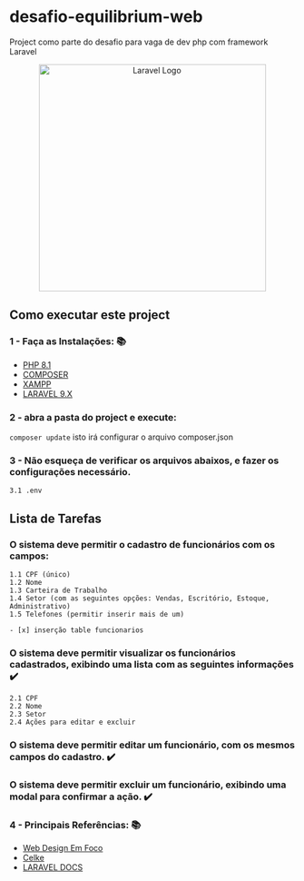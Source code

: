 # desafio-equilibrium-web
Project como parte do desafio para vaga de dev php com framework Laravel

<p align="center">
    <a href="https://laravel.com" target="_blank">
    <img src="https://raw.githubusercontent.com/laravel/art/master/logo-lockup/5%20SVG/2%20CMYK/1%20Full%20Color/laravel-logolockup-cmyk-red.svg"  width="400" alt="Laravel Logo"></a>
</p>

## Como executar este project 

### 1 - Faça as Instalações: :books: 
- [PHP 8.1](https://www.php.net/)
- [COMPOSER](https://getcomposer.org)
- [XAMPP](https://www.apachefriends.org/pt_br/index.html)
- [LARAVEL 9.X](https://laravel.com/docs/9.x)

### 2 - abra a pasta do project e execute:
`composer update`
isto irá configurar o arquivo composer.json </p>

### 3 - Não esqueça de verificar os arquivos abaixos, e fazer os configurações necessário.
    3.1 .env  
    
## Lista de Tarefas
### O sistema deve permitir o cadastro de funcionários com os campos: 

    1.1 CPF (único)
    1.2 Nome
    1.3 Carteira de Trabalho
    1.4 Setor (com as seguintes opções: Vendas, Escritório, Estoque, Administrativo)
    1.5 Telefones (permitir inserir mais de um)

    - [x] inserção table funcionarios

### O sistema deve permitir visualizar os funcionários cadastrados, exibindo uma lista com as seguintes informações :heavy_check_mark:

    2.1 CPF
    2.2 Nome
    2.3 Setor
    2.4 Ações para editar e excluir 

### O sistema deve permitir editar um funcionário, com os mesmos campos do cadastro. :heavy_check_mark:

### O sistema deve permitir excluir um funcionário, exibindo uma modal para confirmar a ação. :heavy_check_mark: 
  
### 4 - Principais Referências: :books: 
- [Web Design Em Foco](https://www.webdesignemfoco.com//)
- [Celke](https://celke.com.br/)
- [LARAVEL DOCS](https://laravel.com/docs/9.x)
 


